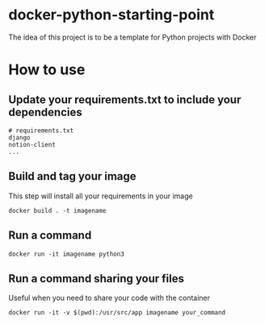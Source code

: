# docker-python-starting-point

The idea of this project is to be a template for Python projects with Docker

# How to use

## Update your requirements.txt to include your dependencies

```
# requirements.txt
django
notion-client
...
```

## Build and tag your image

This step will install all your requirements in your image

```
docker build . -t imagename
```

## Run a command 

```
docker run -it imagename python3
```

## Run a command sharing your files

Useful when you need to share your code with the container

```
docker run -it -v $(pwd):/usr/src/app imagename your_command
```
